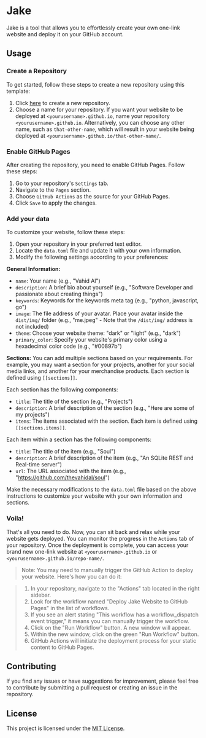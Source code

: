 # Jake

Jake is a tool that allows you to effortlessly create your own one-link website and deploy it on your GitHub account.

## Usage

### Create a Repository

To get started, follow these steps to create a new repository using this template:

1. Click [here](https://github.com/new?template_name=jake&template_owner=thevahidal) to create a new repository.
2. Choose a name for your repository. If you want your website to be deployed at `<yourusername>.github.io`, name your repository `<yourusername>.github.io`. Alternatively, you can choose any other name, such as `that-other-name`, which will result in your website being deployed at `<yourusername>.github.io/that-other-name/`.

### Enable GitHub Pages

After creating the repository, you need to enable GitHub Pages. Follow these steps:

1. Go to your repository's `Settings` tab.
2. Navigate to the `Pages` section.
3. Choose `GitHub Actions` as the source for your GitHub Pages.
4. Click `Save` to apply the changes.

### Add your data

To customize your website, follow these steps:

1. Open your repository in your preferred text editor.
2. Locate the `data.toml` file and update it with your own information.
3. Modify the following settings according to your preferences:

**General Information:**

- `name`: Your name (e.g., "Vahid Al")
- `description`: A brief bio about yourself (e.g., "Software Developer and passionate about creating things")
- `keywords`: Keywords for the keywords meta tag (e.g., "python, javascript, go")
- `image`: The file address of your avatar. Place your avatar inside the `dist/img/` folder (e.g., "me.jpeg" - Note that the `/dist/img/` address is not included)
- `theme`: Choose your website theme: "dark" or "light" (e.g., "dark")
- `primary_color`: Specify your website's primary color using a hexadecimal color code (e.g., "#00897b")

**Sections:**
You can add multiple sections based on your requirements. For example, you may want a section for your projects, another for your social media links, and another for your merchandise products. Each section is defined using `[[sections]]`.

Each section has the following components:

- `title`: The title of the section (e.g., "Projects")
- `description`: A brief description of the section (e.g., "Here are some of my projects")
- `items`: The items associated with the section. Each item is defined using `[[sections.items]]`.

Each item within a section has the following components:

- `title`: The title of the item (e.g., "Soul")
- `description`: A brief description of the item (e.g., "An SQLite REST and Real-time server")
- `url`: The URL associated with the item (e.g., "https://github.com/thevahidal/soul")

Make the necessary modifications to the `data.toml` file based on the above instructions to customize your website with your own information and sections.

### Voila!

That's all you need to do. Now, you can sit back and relax while your website gets deployed. You can monitor the progress in the `Actions` tab of your repository. Once the deployment is complete, you can access your brand new one-link website at `<yourusername>.github.io` or `<yourusername>.github.io/repo-name/`.

> Note: You may need to manually trigger the GitHub Action to deploy your website. Here's how you can do it:

> 1. In your repository, navigate to the "Actions" tab located in the right sidebar.
> 2. Look for the workflow named "Deploy Jake Website to GitHub Pages" in the list of workflows.
> 3. If you see an alert stating "This workflow has a workflow_dispatch event trigger," it means you can manually trigger the workflow.
> 4. Click on the "Run Workflow" button. A new window will appear.
> 5. Within the new window, click on the green "Run Workflow" button.
> 6. GitHub Actions will initiate the deployment process for your static content to GitHub Pages.

## Contributing

If you find any issues or have suggestions for improvement, please feel free to contribute by submitting a pull request or creating an issue in the repository.

## License

This project is licensed under the [MIT License](LICENSE).

